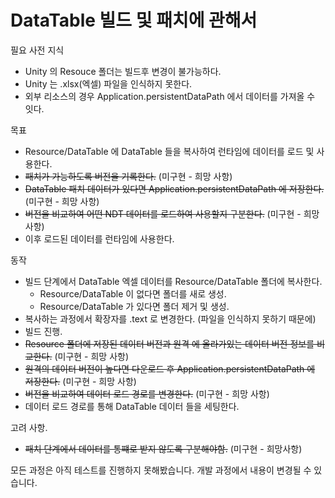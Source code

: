 #  DataTable 빌드 및 패치에 관해서

필요 사전 지식
- Unity 의 Resouce 폴더는 빌드후 변경이 불가능하다.
- Unity 는 .xlsx(엑셀) 파일을 인식하지 못한다.
- 외부 리소스의 경우 Application.persistentDataPath 에서 데이터를 가져올 수 잇다.


목표
- Resource/DataTable 에 DataTable 들을 복사하여 런타임에 데이터를 로드 및 사용한다.
- ~~패치가 가능하도록 버전을 기록한다.~~ (미구현 - 희망 사항)
- ~~DataTable 패치 데이터가 있다면  Application.persistentDataPath 에 저장한다.~~ (미구현 - 희망 사항)
- ~~버전을 비교하여 어떤 NDT 데이터를 로드하여 사용할지 구분한다.~~ (미구현 - 희망 사항)
- 이후 로드된 데이터를 런타임에 사용한다.


동작 
- 빌드 단계에서 DataTable 엑셀 데이터를 Resource/DataTable 폴더에 복사한다.
	- Resource/DataTable 이 없다면 폴더를 새로 생성.
	- Resource/DataTable 가 있다면 폴더 제거 및 생성.
- 복사하는 과정에서 확장자를 .text 로 변경한다. (파일을 인식하지 못하기 때문에)
- 빌드 진행.
- ~~Resource 폴더에 저장된 데이터 버전과 원격 에 올라가있는 데이터 버전 정보를 비교한다.~~ (미구현 - 희망 사항)
- ~~원격의 데이터 버전이 높다면 다운로드 후  Application.persistentDataPath  에 저장한다.~~ (미구현 - 희망 사항)
- ~~버전을 비교하여 데이터 로드 경로를 변경한다.~~ (미구현 - 희망 사항)
- 데이터 로드 경로를 통해 DataTable 데이터 들을 세팅한다.


고려 사항.
- ~~패치 단계에서 데이터를 통쨰로 받지 않도록 구분해야함.~~ (미구현 - 희망사항)


모든 과정은 아직 테스트를 진행하지 못해봤습니다.
개발 과정에서 내용이 변경될 수 있습니다.